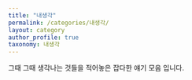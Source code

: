 ```yaml
---
title: "내생각"
permalink: /categories/내생각/
layout: category
author_profile: true
taxonomy: 내생각
---
```


그때 그때 생각나는 것들을 적어놓은 잡다한 얘기 모음 입니다.
